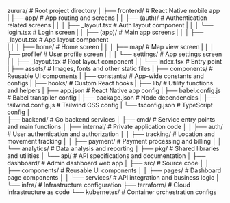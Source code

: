 zurura/                        # Root project directory
│   ├── frontend/              # React Native mobile app
|    ├── app/                  # App routing and screens
|    │   ├── (auth)/          # Authentication related screens
|    │   │   ├── _layout.tsx  # Auth layout component
|    │   │   └── login.tsx    # Login screen
|    │   ├── (app)/           # Main app screens
|    │   │   ├── _layout.tsx  # App layout component  
|    │   │   ├── home/        # Home screen
|    │   │   ├── map/         # Map view screen
|    │   │   ├── profile/     # User profile screen
|    │   │   └── settings/    # App settings screen
|    │   ├── _layout.tsx      # Root layout component
|    │   └── index.tsx        # Entry point
|    ├── assets/              # Images, fonts and other static files
|    ├── components/          # Reusable UI components
|    ├── constants/           # App-wide constants and configs
|    ├── hooks/              # Custom React hooks
|    ├── lib/                # Utility functions and helpers
|    ├── app.json           # React Native app config
|    ├── babel.config.js    # Babel transpiler config
|    ├── package.json       # Node dependencies
|    ├── tailwind.config.js # Tailwind CSS config
|    └── tsconfig.json      # TypeScript config
│   
├── backend/                # Go backend services
│   ├── cmd/               # Service entry points and main functions
│   ├── internal/          # Private application code
│   │   ├── auth/         # User authentication and authorization
│   │   ├── tracking/     # Location and movement tracking
│   │   ├── payment/      # Payment processing and billing
│   │   └── analytics/    # Data analysis and reporting
│   ├── pkg/              # Shared libraries and utilities
│   └── api/              # API specifications and documentation
│
├── dashboard/            # Admin dashboard web app
│   ├── src/             # Source code
│   │   ├── components/  # Reusable UI components
│   │   ├── pages/       # Dashboard page components
│   │   └── services/    # API integration and business logic
│
└── infra/               # Infrastructure configuration
    ├── terraform/       # Cloud infrastructure as code
    └── kubernetes/      # Container orchestration configs
